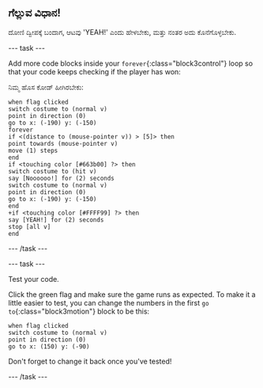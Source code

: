 ## ಗೆಲ್ಲುವ ವಿಧಾನ!

ದೋಣಿ ದ್ವೀಪಕ್ಕೆ ಬಂದಾಗ, ಆಟವು 'YEAH!' ಎಂದು ಹೇಳಬೇಕು, ಮತ್ತು ನಂತರ ಅದು ಕೊನೆಗೊಳ್ಳಬೇಕು.

\--- task \---

Add more code blocks inside your `forever`{:class="block3control"} loop so that your code keeps checking if the player has won:

ನಿಮ್ಮ ಹೊಸ ಕೋಡ್ ಹೀಗಿರಬೇಕು:

```blocks3
when flag clicked
switch costume to (normal v)
point in direction (0)
go to x: (-190) y: (-150)
forever
if <(distance to (mouse-pointer v)) > [5]> then
point towards (mouse-pointer v)
move (1) steps
end
if <touching color [#663b00] ?> then
switch costume to (hit v)
say [Noooooo!] for (2) seconds
switch costume to (normal v)
point in direction (0)
go to x: (-190) y: (-150)
end
+if <touching color [#FFFF99] ?> then
say [YEAH!] for (2) seconds
stop [all v]
end
```

\--- /task \---

\--- task \---

Test your code.

Click the green flag and make sure the game runs as expected. To make it a little easier to test, you can change the numbers in the first `go to`{:class="block3motion"} block to be this:

```blocks3
when flag clicked
switch costume to (normal v)
point in direction (0)
go to x: (150) y: (-90)
```

Don't forget to change it back once you've tested!

\--- /task \---